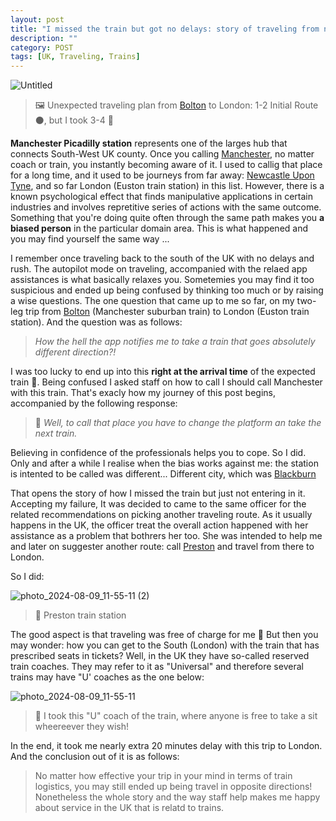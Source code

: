 ```yaml
---
layout: post
title: "I missed the train but got no delays: story of traveling from north to south in the UK"
description: ""
category: POST
tags: [UK, Traveling, Trains]
---
```


![Untitled](https://github.com/user-attachments/assets/2fd4a600-6015-42cd-935d-39ca6d9ec23b)
> 🖼️ Unexpected traveling plan from [Bolton](https://en.wikipedia.org/wiki/Bolton) to London: 1-2 Initial Route ⚫, but I took 3-4 🔴

**Manchester Picadilly station** represents one of the larges hub that connects South-West UK county. 
Once you calling [Manchester](https://en.wikipedia.org/wiki/Manchester), no matter coach or train, you instantly becoming aware of it. 
I used to callig that place for a long time, and it used to be journeys from far away: [Newcastle Upon Tyne](https://en.wikipedia.org/wiki/Newcastle_upon_Tyne), and so far London (Euston train station) in this list. 
However, there is a known psychological effect that finds manipulative applications in certain industries and involves repretitive series of actions with the same outcome.  
Something that you're doing quite often through the same path makes you **a biased person** in the particular domain area. 
This is what happened and you may find yourself the same way ...

<!--more-->

I remember once traveling back to the south of the UK with no delays and rush. 
The autopilot mode on traveling, accompanied with the relaed app assistances is what basically relaxes you.
Sometemies you may find it too suspicious and ended up being confused by thinking too much or by raising a wise questions.
The one question that came up to me so far, on my two-leg trip from [Bolton](https://en.wikipedia.org/wiki/Bolton) (Manchester suburban train) to London (Euston train station).
And the question was as follows:

> *How the hell the app notifies me to take a train that goes absolutely different direction?!*

I was too lucky to end up into this **right at the arrival time** of the expected train 🚄. 
Being confused I asked staff on how to call I should call Manchester with this train. 
That's exacly how my journey of this post begins, accompanied by the following response:

> 👧 *Well, to call that place you have to change the platform an take the next train.*

Believing in confidence of the professionals helps you to cope. So I did.
Only and after a while I realise when the bias works against me: the station is intented to be called was different... 
Different city, which was [Blackburn](https://en.wikipedia.org/wiki/Blackburn)

That opens the story of how I missed the train but just not entering in it.
Accepting my failure, It was decided to came to the same officer for the related recommendations on picking another traveling route.
As it usually happens in the UK, the officer treat the overall action happened with her assistance as a problem that bothrers her too.
She was intended to help me and later on suggester another route: call [Preston](https://en.wikipedia.org/wiki/Preston,_Lancashire) and travel from there to London.

So I did:

![photo_2024-08-09_11-55-11 (2)](https://github.com/user-attachments/assets/3ade14c0-0ea6-4457-bb9c-4f0643cb84b8)
> 📸 Preston train station

The good aspect is that traveling was free of charge for me 🥳
But then you may wonder: how you can get to the South (London) with the train that has prescribed seats in tickets?
Well, in the UK they have so-called reserved train coaches. They may refer to it as "Universal" and therefore several trains may have "U' coaches as the one below:

![photo_2024-08-09_11-55-11](https://github.com/user-attachments/assets/fd23a7f1-f332-495b-b73d-6fd31194acdf)
> 📸 I took this "U" coach of the train, where anyone is free to take a sit wheereever they wish!

In the end, it took me nearly extra 20 minutes delay with this trip to London.
And the conclusion out of it is as follows:

> No matter how effective your trip in your mind in terms of train logistics, you may still ended up being travel in opposite directions!
Nonetheless the whole story and the way staff help makes me happy about service in the UK that is relatd to trains.
